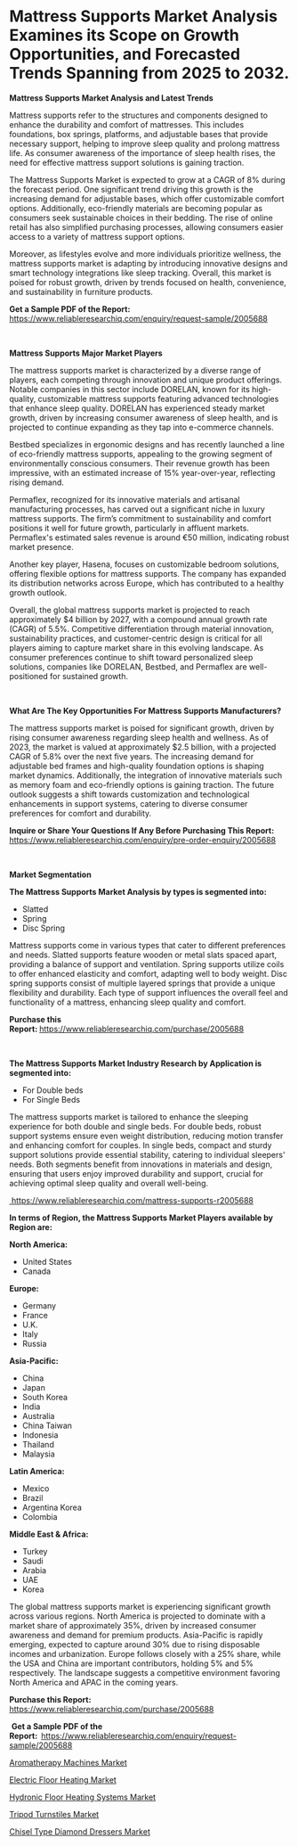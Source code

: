 <p><h1>Mattress Supports Market Analysis Examines its Scope on Growth Opportunities, and Forecasted Trends Spanning from 2025 to 2032.</h1></p><p><strong>Mattress Supports Market Analysis and Latest Trends</strong></p>
<p><p>Mattress supports refer to the structures and components designed to enhance the durability and comfort of mattresses. This includes foundations, box springs, platforms, and adjustable bases that provide necessary support, helping to improve sleep quality and prolong mattress life. As consumer awareness of the importance of sleep health rises, the need for effective mattress support solutions is gaining traction.</p><p>The Mattress Supports Market is expected to grow at a CAGR of 8% during the forecast period. One significant trend driving this growth is the increasing demand for adjustable bases, which offer customizable comfort options. Additionally, eco-friendly materials are becoming popular as consumers seek sustainable choices in their bedding. The rise of online retail has also simplified purchasing processes, allowing consumers easier access to a variety of mattress support options.</p><p>Moreover, as lifestyles evolve and more individuals prioritize wellness, the mattress supports market is adapting by introducing innovative designs and smart technology integrations like sleep tracking. Overall, this market is poised for robust growth, driven by trends focused on health, convenience, and sustainability in furniture products.</p></p>
<p><strong>Get a Sample PDF of the Report:&nbsp;</strong> <a href="https://www.reliableresearchiq.com/enquiry/request-sample/2005688?utm_campaign=973&utm_medium=2&utm_source=Github&utm_content=ia&utm_term=23022025&utm_id=mattress-supports">https://www.reliableresearchiq.com/enquiry/request-sample/2005688</a></p>
<p>&nbsp;</p>
<p><strong>Mattress Supports Major Market Players</strong></p>
<p><p>The mattress supports market is characterized by a diverse range of players, each competing through innovation and unique product offerings. Notable companies in this sector include DORELAN, known for its high-quality, customizable mattress supports featuring advanced technologies that enhance sleep quality. DORELAN has experienced steady market growth, driven by increasing consumer awareness of sleep health, and is projected to continue expanding as they tap into e-commerce channels.</p><p>Bestbed specializes in ergonomic designs and has recently launched a line of eco-friendly mattress supports, appealing to the growing segment of environmentally conscious consumers. Their revenue growth has been impressive, with an estimated increase of 15% year-over-year, reflecting rising demand.</p><p>Permaflex, recognized for its innovative materials and artisanal manufacturing processes, has carved out a significant niche in luxury mattress supports. The firm’s commitment to sustainability and comfort positions it well for future growth, particularly in affluent markets. Permaflex's estimated sales revenue is around €50 million, indicating robust market presence.</p><p>Another key player, Hasena, focuses on customizable bedroom solutions, offering flexible options for mattress supports. The company has expanded its distribution networks across Europe, which has contributed to a healthy growth outlook.</p><p>Overall, the global mattress supports market is projected to reach approximately $4 billion by 2027, with a compound annual growth rate (CAGR) of 5.5%. Competitive differentiation through material innovation, sustainability practices, and customer-centric design is critical for all players aiming to capture market share in this evolving landscape. As consumer preferences continue to shift toward personalized sleep solutions, companies like DORELAN, Bestbed, and Permaflex are well-positioned for sustained growth.</p></p>
<p>&nbsp;</p>
<p><strong>What Are The Key Opportunities For Mattress Supports Manufacturers?</strong></p>
<p><p>The mattress supports market is poised for significant growth, driven by rising consumer awareness regarding sleep health and wellness. As of 2023, the market is valued at approximately $2.5 billion, with a projected CAGR of 5.8% over the next five years. The increasing demand for adjustable bed frames and high-quality foundation options is shaping market dynamics. Additionally, the integration of innovative materials such as memory foam and eco-friendly options is gaining traction. The future outlook suggests a shift towards customization and technological enhancements in support systems, catering to diverse consumer preferences for comfort and durability.</p></p>
<p><strong>Inquire or Share Your Questions If Any Before Purchasing This Report:</strong> <a href="https://www.reliableresearchiq.com/enquiry/pre-order-enquiry/2005688?utm_campaign=973&utm_medium=2&utm_source=Github&utm_content=ia&utm_term=23022025&utm_id=mattress-supports">https://www.reliableresearchiq.com/enquiry/pre-order-enquiry/2005688</a></p>
<p>&nbsp;</p>
<p><strong>Market Segmentation</strong></p>
<p><strong>The Mattress Supports Market Analysis by types is segmented into:</strong></p>
<p><ul><li>Slatted</li><li>Spring</li><li>Disc Spring</li></ul></p>
<p><p>Mattress supports come in various types that cater to different preferences and needs. Slatted supports feature wooden or metal slats spaced apart, providing a balance of support and ventilation. Spring supports utilize coils to offer enhanced elasticity and comfort, adapting well to body weight. Disc spring supports consist of multiple layered springs that provide a unique flexibility and durability. Each type of support influences the overall feel and functionality of a mattress, enhancing sleep quality and comfort.</p></p>
<p><strong>Purchase this Report:&nbsp;</strong><a href="https://www.reliableresearchiq.com/purchase/2005688?utm_campaign=973&utm_medium=2&utm_source=Github&utm_content=ia&utm_term=23022025&utm_id=mattress-supports">https://www.reliableresearchiq.com/purchase/2005688</a></p>
<p>&nbsp;</p>
<p><strong>The Mattress Supports Market Industry Research by Application is segmented into:</strong></p>
<p><ul><li>For Double beds</li><li>For Single Beds</li></ul></p>
<p><p>The mattress supports market is tailored to enhance the sleeping experience for both double and single beds. For double beds, robust support systems ensure even weight distribution, reducing motion transfer and enhancing comfort for couples. In single beds, compact and sturdy support solutions provide essential stability, catering to individual sleepers' needs. Both segments benefit from innovations in materials and design, ensuring that users enjoy improved durability and support, crucial for achieving optimal sleep quality and overall well-being.</p></p>
<p><a href="https://www.reliableresearchiq.com/mattress-supports-r2005688?utm_campaign=973&utm_medium=2&utm_source=Github&utm_content=ia&utm_term=23022025&utm_id=mattress-supports">&nbsp;https://www.reliableresearchiq.com/mattress-supports-r2005688</a></p>
<p><strong>In terms of Region, the Mattress Supports Market Players available by Region are:</strong></p>
<p>
    <p> <strong> North America: </strong>
        <ul>
            <li>United States</li>
            <li>Canada</li>
        </ul>
        </p> 
    <p> <strong> Europe: </strong>
        <ul>
            <li>Germany</li>
            <li>France</li>
            <li>U.K.</li>
            <li>Italy</li>
            <li>Russia</li>
        </ul>
        </p> 
    <p> <strong> Asia-Pacific: </strong>
        <ul>
            <li>China</li>
            <li>Japan</li>
            <li>South Korea</li>
            <li>India</li>
            <li>Australia</li>
            <li>China Taiwan</li>
            <li>Indonesia</li>
            <li>Thailand</li>
            <li>Malaysia</li>
        </ul>
        </p> 
    <p> <strong> Latin America: </strong>
        <ul>
            <li>Mexico</li>
            <li>Brazil</li>
            <li>Argentina Korea</li>
            <li>Colombia</li>
        </ul>
        </p> 
    <p> <strong> Middle East & Africa: </strong>
        <ul>
            <li>Turkey</li>
            <li>Saudi</li>
            <li>Arabia</li>
            <li>UAE</li>
            <li>Korea</li>
        </ul>
    </p>
    </p>
<p><p>The global mattress supports market is experiencing significant growth across various regions. North America is projected to dominate with a market share of approximately 35%, driven by increased consumer awareness and demand for premium products. Asia-Pacific is rapidly emerging, expected to capture around 30% due to rising disposable incomes and urbanization. Europe follows closely with a 25% share, while the USA and China are important contributors, holding 5% and 5% respectively. The landscape suggests a competitive environment favoring North America and APAC in the coming years.</p></p>
<p><strong>Purchase this Report: </strong><a href="https://www.reliableresearchiq.com/purchase/2005688?utm_campaign=973&utm_medium=2&utm_source=Github&utm_content=ia&utm_term=23022025&utm_id=mattress-supports">https://www.reliableresearchiq.com/purchase/2005688</a></p>
<p>&nbsp;<strong>Get a Sample PDF of the Report:&nbsp;&nbsp;</strong><a href="https://www.reliableresearchiq.com/enquiry/request-sample/2005688?utm_campaign=973&utm_medium=2&utm_source=Github&utm_content=ia&utm_term=23022025&utm_id=mattress-supports">https://www.reliableresearchiq.com/enquiry/request-sample/2005688</a></p>
<p><strong></strong></p>
<p><p><a href="https://github.com/hadshpinay/Market-Research-Report-List-1/blob/main/aromatherapy-machines-market.md?utm_campaign=973&utm_medium=2&utm_source=Github&utm_content=ia&utm_term=23022025&utm_id=mattress-supports">Aromatherapy Machines Market</a></p><p><a href="https://github.com/fabinbuddygc/Market-Research-Report-List-1/blob/main/electric-floor-heating-market.md?utm_campaign=973&utm_medium=2&utm_source=Github&utm_content=ia&utm_term=23022025&utm_id=mattress-supports">Electric Floor Heating Market</a></p><p><a href="https://github.com/ridchycarlas/Market-Research-Report-List-1/blob/main/hydronic-floor-heating-systems-market.md?utm_campaign=973&utm_medium=2&utm_source=Github&utm_content=ia&utm_term=23022025&utm_id=mattress-supports">Hydronic Floor Heating Systems Market</a></p><p><a href="https://github.com/catlowdarcys/Market-Research-Report-List-1/blob/main/tripod-turnstiles-market.md?utm_campaign=973&utm_medium=2&utm_source=Github&utm_content=ia&utm_term=23022025&utm_id=mattress-supports">Tripod Turnstiles Market</a></p><p><a href="https://github.com/yoshih12/Market-Research-Report-List-4/blob/main/chisel-type-diamond-dressers-market.md?utm_campaign=973&utm_medium=2&utm_source=Github&utm_content=ia&utm_term=23022025&utm_id=mattress-supports">Chisel Type Diamond Dressers Market</a></p></p>